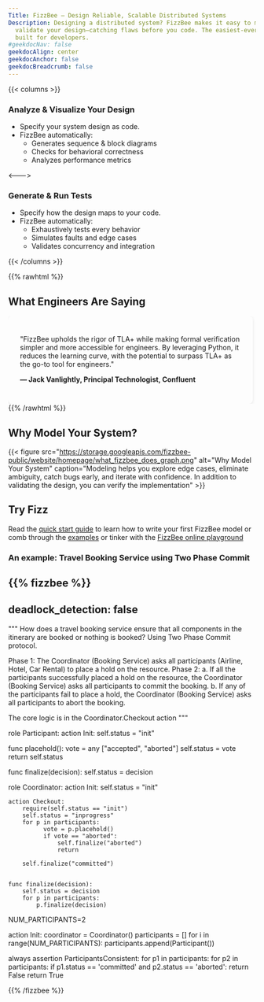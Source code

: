 ```yaml
---
Title: FizzBee – Design Reliable, Scalable Distributed Systems
Description: Designing a distributed system? FizzBee makes it easy to model, visualize, and
  validate your design—catching flaws before you code. The easiest-ever formal methods,
  built for developers.
#geekdocNav: false
geekdocAlign: center
geekdocAnchor: false
geekdocBreadcrumb: false
---
```



{{< columns >}}

### Analyze & Visualize Your Design

- Specify your system design as code. 
- FizzBee automatically:
  - Generates sequence & block diagrams
  - Checks for behavioral correctness
  - Analyzes performance metrics

<--->

### Generate & Run Tests

- Specify how the design maps to your code.
- FizzBee automatically:
    - Exhaustively tests every behavior
    - Simulates faults and edge cases
    - Validates concurrency and integration

{{< /columns >}}

{{% rawhtml %}}
<style>
        .testimonial-slider { display: flex; overflow-x: auto; gap: 2rem; scroll-snap-type: x mandatory; }
        .testimonial { flex: 0 0 450px; padding: 1.5rem; border-radius: 8px; box-shadow: 0 2px 6px rgba(0,0,0,0.1); scroll-snap-align: start; }

</style>
<section class="testimonials">
    <h2>What Engineers Are Saying</h2>
    <div class="testimonial-slider">
        <div class="testimonial">
            <p>"FizzBee upholds the rigor of TLA+ while making formal verification simpler and more accessible for engineers. By leveraging Python, it reduces the learning curve, with the potential to surpass TLA+ as the go-to tool for engineers."</p>
            <strong>— Jack Vanlightly, Principal Technologist, Confluent</strong>
        </div>
        <div class="testimonial">
            <p>"I discovered FizzBee while designing the manifest for SlateDB, an embedded key-value store. FizzBee’s concepts were easy to grasp in hours, and by the next day, I had a working spec that uncovered a real concurrency bug!"</p>
            <strong>— Vignesh Chandramohan, Engineering Manager, Doordash</strong>
        </div>
        <div class="testimonial">
            <p>"FizzBee’s Python-like syntax made it easy to learn and use, unlike other formal methods languages. I picked it up over a weekend and successfully modeled our streaming ingestion platform to identify correctness bugs. It's intuitive and incredibly effective!"</p>
            <strong>— Franklyn D'souza <br> Staff Software Developer, Shopify</strong>
        </div>
        <div class="testimonial">
            <p>"FizzBee cured my fear of formal methods after struggling with TLA+ years ago. It's surprisingly easy to learn and a refreshing experience—something I never thought I could master. Universities should teach FizzBee!"</p>
            <strong>— Li Yazhou<br> Tech Lead, Cloud Platform, Databend</strong>
        </div>
    </div>
</section>
{{% /rawhtml %}}

## Why Model Your System?

{{< figure src="https://storage.googleapis.com/fizzbee-public/website/homepage/what_fizzbee_does_graph.png" alt="Why Model Your System" caption="Modeling helps you explore edge cases, eliminate ambiguity, catch bugs early, and iterate with confidence. In addition to validating the design, you can verify the implementation" >}}


## Try Fizz

Read the [quick start guide](/design/tutorials/getting-started/) to learn how to write your first FizzBee model
or comb through the [examples](/design/examples/)
or tinker with the [FizzBee online playground](/play)

### An example: Travel Booking Service using Two Phase Commit

{{% fizzbee %}}
---
deadlock_detection: false
---
"""
How does a travel booking service ensure that all components in the itinerary are
booked or nothing is booked? Using Two Phase Commit protocol.

Phase 1: The Coordinator (Booking Service) asks all participants (Airline, Hotel, Car Rental) to place a hold on
the resource.
Phase 2:
    a. If all the participants successfully placed a hold on the resource, 
        the Coordinator (Booking Service) asks all participants to commit the booking.
    b. If any of the participants fail to place a hold, 
        the Coordinator (Booking Service) asks all participants to abort the booking.

The core logic is in the Coordinator.Checkout action 
"""

role Participant:
  action Init:
      self.status = "init"
 
  func placehold():
      vote = any ["accepted", "aborted"]
      self.status = vote 
      return self.status
 
  func finalize(decision):
      self.status = decision


role Coordinator:
    action Init:
        self.status = "init"
 
    action Checkout:
        require(self.status == "init")
        self.status = "inprogress"
        for p in participants:
              vote = p.placehold()
              if vote == "aborted":
                  self.finalize("aborted")
                  return
 
        self.finalize("committed")
 
 
    func finalize(decision):
        self.status = decision
        for p in participants:
            p.finalize(decision)

 
NUM_PARTICIPANTS=2
 
action Init:
    coordinator = Coordinator()
    participants = []
    for i in range(NUM_PARTICIPANTS):
        participants.append(Participant())

always assertion ParticipantsConsistent:
  for p1 in participants:
    for p2 in participants:
      if p1.status == 'committed' and p2.status == 'aborted':
        return False
  return True

{{% /fizzbee %}}


